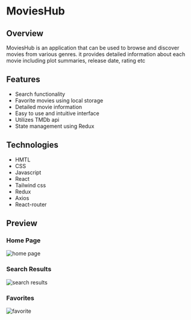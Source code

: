<h1>
  MoviesHub
</h1>

## Overview

MoviesHub is an application that can be used to browse and discover movies from various genres. it provides detailed information about each movie including plot summaries, release date, rating etc

## Features

<ul>
  <li>Search functionality</li>
  <li>Favorite movies using local storage</li>
  <li>Detailed movie information</li>
  <li>Easy to use and intuitive interface</li>
  <li>Utilizes TMDb api</li>
  <li>State management using Redux</li>
</ul>

## Technologies

<ul>
  <li>HMTL</li>
  <li>CSS</li>
  <li>Javascript</li>
  <li>React</li>
  <li>Tailwind css</li>
  <li>Redux</li>
  <li>Axios</li>
  <li>React-router</li>
</ul>

## Preview

<h3>Home Page</h3>
<img alt="home page" src="https://github.com/shakir-xcode/movies-app/assets/125987776/819c60dc-a251-4de3-bbf8-2324c6a0cc63" />

<h3>Search Results</h3>
<img alt="search results" src="https://github.com/shakir-xcode/movies-app/assets/125987776/49c9eb4f-fe3b-4e4b-bc34-a02ce2a505b9" />

<h3>Favorites</h3> 
<img alt="favorite" src="https://github.com/shakir-xcode/movies-app/assets/125987776/a26d97a2-7ef4-48fb-80c4-1b777ce8136d" />

